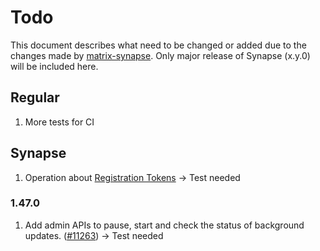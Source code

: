 # Todo
This document describes what need to be changed or added due to the changes made by [matrix-synapse](https://github.com/matrix-org/synapse/releases). Only major release of Synapse (x.y.0) will be included here.

## Regular
1. More tests for CI

## Synapse
1. Operation about [Registration Tokens](https://github.com/matrix-org/synapse/blob/develop/docs/usage/administration/admin_api/registration_tokens.md#registration-tokens) -> Test needed
### 1.47.0
1. Add admin APIs to pause, start and check the status of background updates. ([#11263](https://github.com/matrix-org/synapse/issues/11263)) -> Test needed
